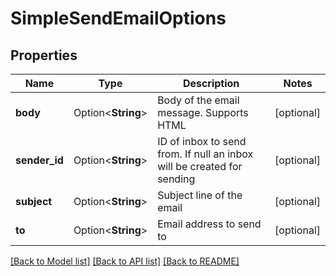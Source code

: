 # SimpleSendEmailOptions

## Properties

Name | Type | Description | Notes
------------ | ------------- | ------------- | -------------
**body** | Option<**String**> | Body of the email message. Supports HTML | [optional]
**sender_id** | Option<**String**> | ID of inbox to send from. If null an inbox will be created for sending | [optional]
**subject** | Option<**String**> | Subject line of the email | [optional]
**to** | Option<**String**> | Email address to send to | [optional]

[[Back to Model list]](../README.md#documentation-for-models) [[Back to API list]](../README.md#documentation-for-api-endpoints) [[Back to README]](../README.md)


